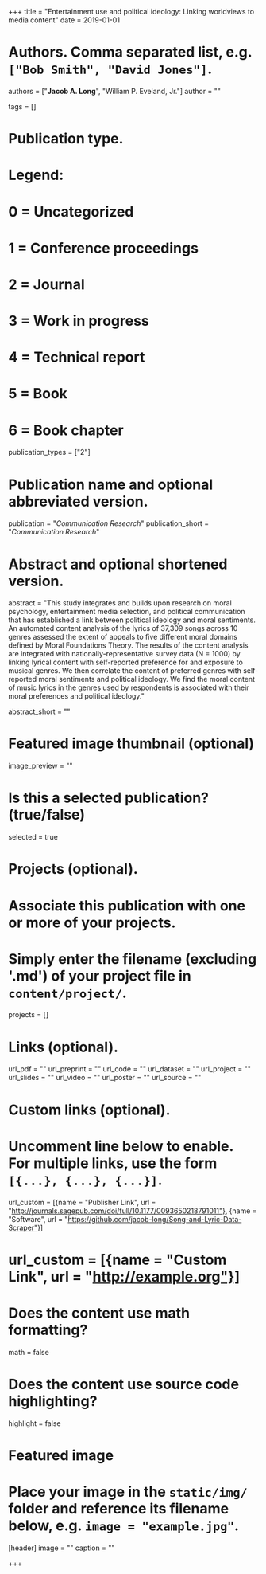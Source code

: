 +++
title = "Entertainment use and political ideology: Linking worldviews to media content"
date = 2019-01-01

# Authors. Comma separated list, e.g. `["Bob Smith", "David Jones"]`.
authors = ["**Jacob A. Long**", "William P. Eveland, Jr."]
author = ""

tags = []

# Publication type.
# Legend:
# 0 = Uncategorized
# 1 = Conference proceedings
# 2 = Journal
# 3 = Work in progress
# 4 = Technical report
# 5 = Book
# 6 = Book chapter
publication_types = ["2"]

# Publication name and optional abbreviated version.
publication = "*Communication Research*"
publication_short = "*Communication Research*"

# Abstract and optional shortened version.
abstract = "This study integrates and builds upon research on moral psychology, entertainment media selection, and political communication that has established a link between political ideology and moral sentiments. An automated content analysis of the lyrics of 37,309 songs across 10 genres assessed the extent of appeals to five different moral domains defined by Moral Foundations Theory. The results of the content analysis are integrated with nationally-representative survey data (N = 1000) by linking lyrical content with self-reported preference for and exposure to musical genres. We then correlate the content of preferred genres with self-reported moral sentiments and political ideology. We find the moral content of music lyrics in the genres used by respondents is associated with their moral preferences and political ideology."

abstract_short = ""

# Featured image thumbnail (optional)
image_preview = ""

# Is this a selected publication? (true/false)
selected = true

# Projects (optional).
#   Associate this publication with one or more of your projects.
#   Simply enter the filename (excluding '.md') of your project file in `content/project/`.
projects = []

# Links (optional).
url_pdf = ""
url_preprint = ""
url_code = ""
url_dataset = ""
url_project = ""
url_slides = ""
url_video = ""
url_poster = ""
url_source = ""

# Custom links (optional).
#   Uncomment line below to enable. For multiple links, use the form `[{...}, {...}, {...}]`.
url_custom = [{name = "Publisher Link", url = "http://journals.sagepub.com/doi/full/10.1177/0093650218791011"}, {name = "Software", url = "https://github.com/jacob-long/Song-and-Lyric-Data-Scraper"}]
# url_custom = [{name = "Custom Link", url = "http://example.org"}]

# Does the content use math formatting?
math = false

# Does the content use source code highlighting?
highlight = false

# Featured image
# Place your image in the `static/img/` folder and reference its filename below, e.g. `image = "example.jpg"`.
[header]
image = ""
caption = ""

+++